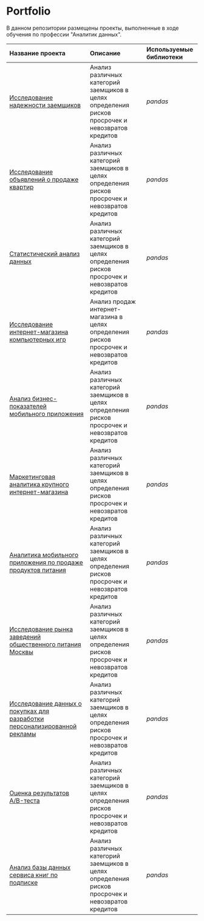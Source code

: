 # Portfolio

В данном репозитории размещены проекты, выполненные в ходе обучения по профессии "Аналитик данных".



| Название проекта | Описание | Используемые библиотеки | 
| :---------------------- | :---------------------- | :---------------------- |
| [Исследование надежности заемщиков](01.loans_project) | Анализ различных категорий заемщиков в целях определения рисков просрочек и невозвратов кредитов  | *pandas* |
| [Исследование объявлений о продаже квартир](02.real_estate_project) | Анализ различных категорий заемщиков в целях определения рисков просрочек и невозвратов кредитов  | *pandas* |
| [Статистический анализ данных](03.statistic_project) | Анализ различных категорий заемщиков в целях определения рисков просрочек и невозвратов кредитов  | *pandas* |
| [Исследование интернет-магазина компьютерных игр](04.games_project) | Анализ продаж интернет-магазина в целях определения рисков просрочек и невозвратов кредитов  | *pandas* |
| [Анализ бизнес-показателей мобильного приложения](05.business_analysis_project) | Анализ различных категорий заемщиков в целях определения рисков просрочек и невозвратов кредитов  | *pandas* |
| [Маркетинговая аналитика крупного интернет-магазина](06.business_decisions_project) | Анализ различных категорий заемщиков в целях определения рисков просрочек и невозвратов кредитов  | *pandas* |
| [Аналитика мобильного приложения по продаже продуктов питания](07.food_startup_project) | Анализ различных категорий заемщиков в целях определения рисков просрочек и невозвратов кредитов  | *pandas* |
| [Исследование рынка заведений общественного питания Москвы](08.horeca_project) | Анализ различных категорий заемщиков в целях определения рисков просрочек и невозвратов кредитов  | *pandas* |
| [Исследование данных о покупках для разработки персонализированной рекламы](09.e-commerce_project) | Анализ различных категорий заемщиков в целях определения рисков просрочек и невозвратов кредитов  | *pandas* |
| [Оценка результатов A/B-теста](10.A-B_test_project) | Анализ различных категорий заемщиков в целях определения рисков просрочек и невозвратов кредитов  | *pandas* |
| [Анализ базы данных сервиса книг по подписке](11.SQL_project) | Анализ различных категорий заемщиков в целях определения рисков просрочек и невозвратов кредитов  | *pandas* |
